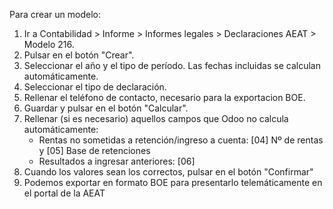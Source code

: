 Para crear un modelo:

1.  Ir a Contabilidad \> Informe \> Informes legales \> Declaraciones
    AEAT \> Modelo 216.
2.  Pulsar en el botón "Crear".
3.  Seleccionar el año y el tipo de período. Las fechas incluidas se
    calculan automáticamente.
4.  Seleccionar el tipo de declaración.
5.  Rellenar el teléfono de contacto, necesario para la exportacion BOE.
6.  Guardar y pulsar en el botón "Calcular".
7.  Rellenar (si es necesario) aquellos campos que Odoo no calcula
    automáticamente:
    - Rentas no sometidas a retención/ingreso a cuenta: \[04\] Nº de
      rentas y \[05\] Base de retenciones
    - Resultados a ingresar anteriores: \[06\]
8.  Cuando los valores sean los correctos, pulsar en el botón
    "Confirmar"
9.  Podemos exportar en formato BOE para presentarlo telemáticamente en
    el portal de la AEAT
